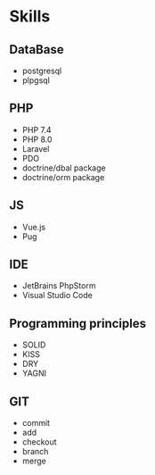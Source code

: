 # Skills

## DataBase
- postgresql
- plpgsql

## PHP
- PHP 7.4
- PHP 8.0
- Laravel
- PDO
- doctrine/dbal package
- doctrine/orm package

## JS
- Vue.js
- Pug

## IDE
- JetBrains PhpStorm
- Visual Studio Code 

## Programming principles
- SOLID
- KISS
- DRY
- YAGNI

## GIT
- commit
- add
- checkout
- branch
- merge
